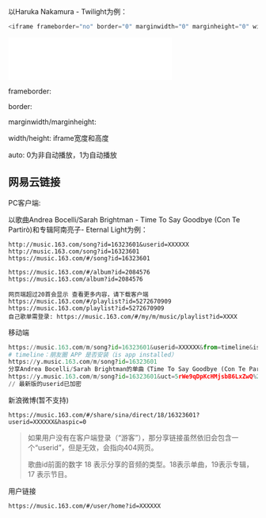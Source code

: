 以Haruka Nakamura - Twilight为例：
```js
<iframe frameborder="no" border="0" marginwidth="0" marginheight="0" width=330 height=86 src="//music.163.com/outchain/player?type=2&id=22701029&auto=0&height=66"></iframe>
```

<iframe frameborder="no" border="0" marginwidth="0" marginheight="0" width=330 height=86 src="//music.163.com/outchain/player?type=2&id=22701029&auto=0&height=66"></iframe>

 frameborder:

border:

marginwidth/marginheight:

width/height: iframe宽度和高度

auto: 0为非自动播放，1为自动播放

## 网易云链接

PC客户端: 

以歌曲Andrea Bocelli/Sarah Brightman - Time To Say Goodbye (Con Te Partirò)和专辑阿南亮子- Eternal Light为例：

```
http://music.163.com/song?id=16323601&userid=XXXXXX
http://music.163.com/song?id=16323601
https://music.163.com/#/song?id=16323601

https://music.163.com/#/album?id=2084576
https://music.163.com/album?id=2084576

网页端超过20首会显示 查看更多内容，请下载客户端
https://music.163.com/#/playlist?id=5272670909
https://music.163.com/playlist?id=5272670909
自己歌单需登录: https://music.163.com/#/my/m/music/playlist?id=XXXX
```

移动端

```python
https://music.163.com/m/song?id=16323601&userid=XXXXXX&from=timeline&isappinstalled=0
# timeline：朋友圈 APP 是否安装（is app installed）
https://y.music.163.com/m/song?id=16323601
分享Andrea Bocelli/Sarah Brightman的单曲《Time To Say Goodbye (Con Te Partirò)》: https://y.music.163.com/m/song/16323601/?userid=XXXXXX&app_version=7.3.28 (来自@网易云音乐)
https://y.music.163.com/m/song?id=16323601&uct=5rWe9qDpKcHMjsbB6LxZwQ%253D%253D&app_version=8.2.31&sc=wm
// 最新版的userid已加密
```

新浪微博(暂不支持)

```
https://music.163.com/#/share/sina/direct/18/16323601?userid=XXXXXX&haspic=0
```

> 如果用户没有在客户端登录（“游客”），那分享链接虽然依旧会包含一个“userid”，但是无效，会指向404网页。
>
> 歌曲id前面的数字 18 表示分享的音频的类型。18表示单曲，19表示专辑，17 表示节目。

用户链接

```
https://music.163.com/#/user/home?id=XXXXXX
```

